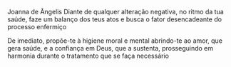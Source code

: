 Joanna de Ângelis
Diante de qualquer alteração negativa, no ritmo da tua saúde, faze um balanço dos teus atos e busca o fator desencadeante do processo enfermiço

De imediato, propõe-te à higiene moral e mental abrindo-te ao amor, que gera saúde, e a confiança em Deus, que a sustenta, prosseguindo em harmonia durante o tratamento que se faça necessário

